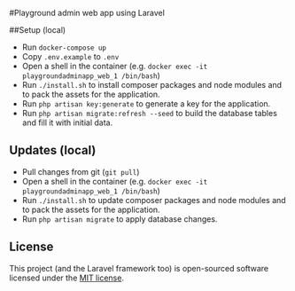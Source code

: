 #Playground admin web app using Laravel

##Setup (local)

* Run `docker-compose up`
* Copy `.env.example` to `.env`
* Open a shell in the container (e.g. `docker exec -it playgroundadminapp_web_1 /bin/bash`)
* Run `./install.sh` to install composer packages and node modules and to pack the assets for the application.
* Run `php artisan key:generate` to generate a key for the application.
* Run `php artisan migrate:refresh --seed` to build the database tables and fill it with initial data.


## Updates (local)

* Pull changes from git (`git pull`)
* Open a shell in the container (e.g. `docker exec -it playgroundadminapp_web_1 /bin/bash`)
* Run `./install.sh` to update composer packages and node modules and to pack the assets for the application.
* Run `php artisan migrate` to apply database changes.

## License
This project (and the Laravel framework too) is open-sourced software licensed under the [MIT license](http://opensource.org/licenses/MIT).
